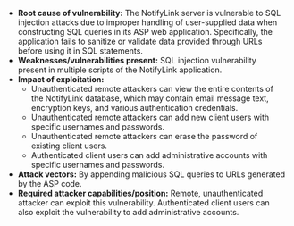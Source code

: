 - **Root cause of vulnerability:** The NotifyLink server is vulnerable to SQL injection attacks due to improper handling of user-supplied data when constructing SQL queries in its ASP web application. Specifically, the application fails to sanitize or validate data provided through URLs before using it in SQL statements.
- **Weaknesses/vulnerabilities present:** SQL injection vulnerability present in multiple scripts of the NotifyLink application.
- **Impact of exploitation:**
    - Unauthenticated remote attackers can view the entire contents of the NotifyLink database, which may contain email message text, encryption keys, and various authentication credentials.
    - Unauthenticated remote attackers can add new client users with specific usernames and passwords.
    - Unauthenticated remote attackers can erase the password of existing client users.
    - Authenticated client users can add administrative accounts with specific usernames and passwords.
- **Attack vectors:** By appending malicious SQL queries to URLs generated by the ASP code.
- **Required attacker capabilities/position:** Remote, unauthenticated attacker can exploit this vulnerability. Authenticated client users can also exploit the vulnerability to add administrative accounts.